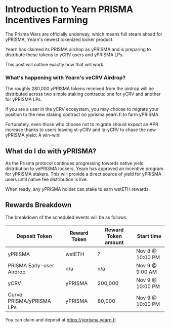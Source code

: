 # Introduction to Yearn PRISMA Incentives Farming

The Prisma Wars are officially underway, which means full steam ahead for yPRISMA, Yearn's newest tokenized locker product.

Yearn has claimed its PRISMA airdrop as yPRISMA and is preparing to distribute these tokens to yCRV users and yPRISMA LPs. 

This post will outline exactly how that will work.

### What's happening with Yearn's veCRV Airdrop?

The roughly 280,000 yPRISMA tokens received from the airdrop will be distributed across two simple staking contracts: one for yCRV and another for yPRISMA LPs.

If you are a user in the yCRV ecosystem, you may choose to migrate your position to the new staking contract on yprisma.yearn.fi to farm yPRISMA. 

Fortunately, even those who choose not to migrate should expect an APR increase thanks to users leaving st-yCRV and lp-yCRV to chase the new yPRISMA yield: A win-win!

## What do I do with yPRISMA?

As the Prisma protocol continues progressing towards native yield distribution to vePRISMA lockers, Yearn has approved an incentive program for yPRISMA stakers. This will provide a direct source of yield for yPRISMA users until native fee distribution is live.

When ready, any yPRISMA holder can stake to earn wstETH rewards.

## Rewards Breakdown

The breakdown of the scheduled events will be as follows:

| Deposit Token | Reward Token | Reward Token amount | Start time|
| -------- | -------- | -------- |----|
| yPRISMA     | wstETH    | ?    |Nov 8 @ 10:00 PM|
| PRISMA Early-user Airdrop | n/a    | n/a    |Nov 9 @ 9:00 AM|
| yCRV     | yPRISMA     | 200,000     | Nov 9 @ 10:00 PM |
| Curve PRISMA/yPRISMA LPs     | yPRISMA    | 80,000     | Nov 9 @ 10:00 PM |

You can claim and deposit at https://yprisma.yearn.fi
